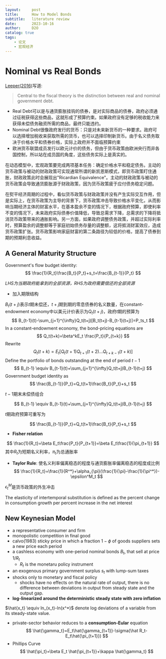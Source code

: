 ```yaml
---
layout:     post
title:      How to Model Bonds
subtitle:   literature review
date:       2023-10-16
author:     D2O
catalog: true
tags:
    - 论文
    - 宏观经济
---
```

# Nominal vs Real Bonds
[Leeper(2016)](https://ideas.repec.org/p/gla/glaewp/2016_01.html)写道:
> Central to the fiscal theory is the distinction between real and nominal government debt.

- Real Debt可以是与通货膨胀挂钩的债券，是对实际商品的债券，政府必须通过征税获得这些商品，这就形成了预算约束。如果政府没有足够的税收能力来获得未偿债务融资所需的商品，最终只能违约。
- Nominal Debt很像政府发行的货币：只是对未来新货币的一种要求。政府可以选择增加税收来获取所需的货币，也可以选择印制新货币。由于名义债务取决于价格水平和债券价格，实际上政府并不面临预算约束
- 欧洲货币联盟成员发行以欧元计价的债务，但由于货币政策由欧洲央行而非各国控制，所以站在成员国的角度，这些债务实际上是真实的。

在动态模型中，宏观政策要完成两项基本任务：确定价格水平和稳定债务。主动的货币政策与被动的财政政策可实现通常所谓的新凯恩斯模式，即货币政策盯住通胀，财政政策此时会展现出"Ricardian Equivalence"。主动的财政政策与被动的货币政策会导致通货膨胀源于财政政策，因为货币政策疲于应付债务稳定问题。

在熨平经济周期的过程中，看似货币政策与财政政策并没有产生实际交互作用，但是实际上，在货币政策为主导的背景下，货币政策冲击导致价格水平变化，从而影响当期经济主体的财富水平，在基本盈余不变的情况下，根据政府预算，即使利率不变的情况下，未来政府实际债券价值降低，导致总需求下降，总需求的下降将抵消货币政策带来的通胀影响。另一方面，如果政府调整债务政策，并超过实际利率时，预算盈余的调整额等于家庭初始债务存量的调整额，这将抵消财富效应，造成货币政策扩张。货币政策影响家庭财富的第二条路径为较低的价格，提高了债券到期的预期利息收益。

## A General Maturity Structure

Government's flow budget identity:
$$
\frac{1}{R_t}\frac{B_t}{P_t}+s_t=\frac{B_{t-1}}{P_t}
$$

*LHS为当期政府能拿到的全部资源，RHS为政府需要偿还的全部资源*

- 加入期限结构

$B_t(t+j)$表示$t$期未偿还，$t+j$期到期的零息债券的名义数量，在constant-endowment economy中以美元计价表示为$Q_t(t+j)$，政府$t$期的预算为
$$
B_{t-1}(t)-\sum_{j=1}^{\infty}Q_t(t+j)[B_t(t+j)-B_{t-1}(t+j)]=P_ts_t
$$
In a constant-endowment economy, the bond-pricing equations are
$$
Q_t(t+k)=\beta^kE_t \frac{P_t}{P_{t+k}}
$$
Rewrite
$$
Q_t(t+k)=E_t[Q_t(t+1)Q_{t+1}(t+2)...Q_{t+k-1}(t+k)]
$$
Define the portfolio of bonds outstanding at the end of period $t-1$
$$
B_{t-1} \equiv B_{t-1}(t)+\sum_{j=1}^{\infty}Q_t(t+j)B_{t-1}(t+j)
$$
Government budget identity as
$$
\frac{B_{t-1}}{P_t}=Q_t(t+1)\frac{B_t}{P_t}+s_t
$$



$t-1$期末未偿债组合

$$
B_{t-1} \equiv B_{t-1}(t)+\sum_{j=1}^{\infty}Q_t(t+j)B_{t-1}(t+j)
$$

$t$期政府预算可重写为

$$
\frac{B_{t-1}}{P_t}=Q_t(t+1)\frac{B_t}{P_t}+s_t
$$

- **Fisher relation**

$$
\frac{1}{R_t}=\beta E_t\frac{P_t}{P_{t+1}}=\beta E_t\frac{1}{\pi_{t+1}}
$$
其中$R_t$为短期名义利率，$\pi_t$为总通胀率

- **Taylor Rule**: 使名义利率偏离稳态的程度与通货膨胀率偏离稳态的程度成比例
$$
\frac{1}{R_t}=\frac{1}{R^*}+\alpha_{\pi}(\frac{1}{\pi}-\frac{1}{\pi^*})-\epsilon^M_t
$$

$\epsilon_t^M$是货币政策的外生冲击

The elasticity of intertemporal substitution is defined as the percent change in consumption growth per percent increase in the net interest

## New Keynesian Model

- a representative consumer and firm
- monopolistic competition in final good
- calvo(1983) sticky price in which a fraction $1-\phi$ of goods suppliers sets a new price each period
- a cashless economy with one-period nominal bonds $B_t$, that sell at price $1/R_t$
    - $R_t$ is the monetaru policy instrument
- an exogenous primary government surplus $s_t$ with lump-sum taxes
- shocks only to monetary and fiscal policy
    - shocks have no effects on the natural rate of output, there is no difference between deviations in output from steady state and the output gap.
- **log-linearized around the deterministic steady state with zero inflation**

$\hat{x_t} \equiv ln_(x_t)-ln(x^*)$ denote log deviations of a variable from its steady-state value.

- private-sector behavior reduces to a **consumption-Eular** equation
$$
\hat{\gamma_t}=E_t\hat{\gamma_{t+1}}-\sigma(\hat R_t-E_t\hat{\pi_{t+1}})
$$
- Phillips Curve
$$
\hat{\pi_t}=\beta E_t \hat{\pi_{t+1}}+\kappa \hat{\gamma_t}
$$